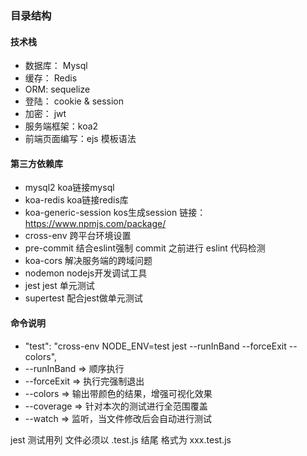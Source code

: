 ### 目录结构

#### 技术栈
- 数据库： Mysql
- 缓存：   Redis
- ORM:    sequelize
- 登陆：   cookie & session
- 加密：   jwt
- 服务端框架：koa2
- 前端页面编写：ejs 模板语法

#### 第三方依赖库
- mysql2                    koa链接mysql
- koa-redis                 koa链接redis库     
- koa-generic-session       kos生成session  链接：https://www.npmjs.com/package/
- cross-env                 跨平台环境设置
- pre-commit                结合eslint强制 commit 之前进行 eslint 代码检测
- koa-cors                  解决服务端的跨域问题
- nodemon                   nodejs开发调试工具
- jest                      jest 单元测试
- supertest                 配合jest做单元测试

#### 命令说明
- "test": "cross-env NODE_ENV=test jest --runInBand --forceExit --colors",
- --runInBand => 顺序执行
- --forceExit => 执行完强制退出
- --colors  => 输出带颜色的结果，增强可视化效果
- --coverage => 针对本次的测试进行全范围覆盖
- --watch => 监听，当文件修改后会自动进行测试

jest 测试用列 文件必须以 .test.js 结尾  格式为 xxx.test.js